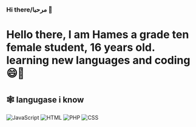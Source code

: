 ### Hi there/مرحبا 👋

<h1>Hello there, I am Hames a grade ten female student, 16 years old. learning new languages and coding 😄🌱<h1></h1>

<h2>🕸️ langugase i know </h2>

<img alt="JavaScript" src="https://img.shields.io/badge/JavaScript-F7DF1E.svg?logo=javascript&logoColor=white"></a>
<img alt="HTML" src="https://img.shields.io/badge/HTML-E34F26.svg?logo=html5&logoColor=white"></a>
<img alt="PHP" src="https://img.shields.io/badge/PHP-%23777BB4.svg?logo=php&logoColor=black"></a>
<img alt="CSS" src="https://img.shields.io/badge/CSS-1572B6.svg?logo=css3&logoColor=white"></a>
